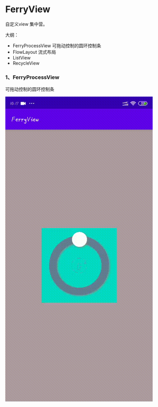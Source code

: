 # FerryView

自定义view 集中营。

大纲：
- FerryProcessView 可拖动控制的圆环控制条
- FlowLayout 流式布局
- ListView
- RecycleView


### 1、FerryProcessView

可拖动控制的圆环控制条

![FerryProcessView](/效果图/ferry_processview/ferry_processview.gif)


